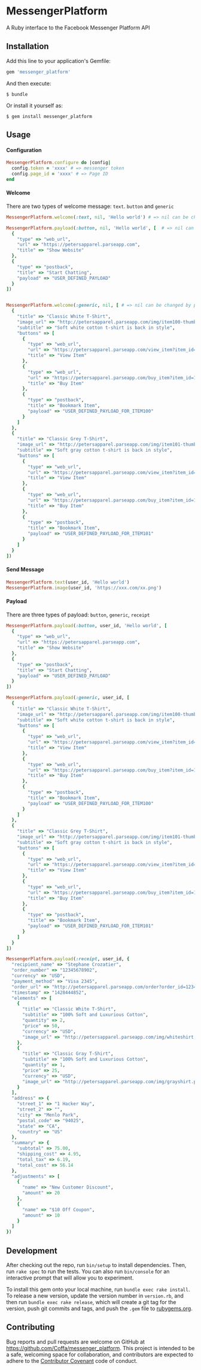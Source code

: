 # MessengerPlatform

A Ruby interface to the Facebook Messenger Platform API

## Installation

Add this line to your application's Gemfile:

```ruby
gem 'messenger_platform'
```

And then execute:

    $ bundle

Or install it yourself as:

    $ gem install messenger_platform

## Usage

#### Configuration

```ruby
MessengerPlatform.configure do |config|
  config.token = 'xxxx' # => messenger token
  config.page_id = 'xxxx' # => Page ID
end
```

#### Welcome
There are two types of welcome message: `text`. `button` and `generic`

```ruby
MessengerPlatform.welcome(:text, nil, 'Hello world') # => nil can be changed by page id

MessengerPlatform.payload(:button, nil, 'Hello world', [  # => nil can be changed by page id
  {
    "type" => "web_url",
    "url" => "https://petersapparel.parseapp.com",
    "title" => "Show Website"
  },
  {
    "type" => "postback",
    "title" => "Start Chatting",
    "payload" => "USER_DEFINED_PAYLOAD"
  }
])


MessengerPlatform.welcome(:generic, nil, [ # => nil can be changed by page id
  {
    "title" => "Classic White T-Shirt",
    "image_url" => "http://petersapparel.parseapp.com/img/item100-thumb.png",
    "subtitle" => "Soft white cotton t-shirt is back in style",
    "buttons" => [
      {
        "type" => "web_url",
        "url" => "https://petersapparel.parseapp.com/view_item?item_id=100",
        "title" => "View Item"
      },
      {
        "type" => "web_url",
        "url" => "https://petersapparel.parseapp.com/buy_item?item_id=100",
        "title" => "Buy Item"
      },
      {
        "type" => "postback",
        "title" => "Bookmark Item",
        "payload" => "USER_DEFINED_PAYLOAD_FOR_ITEM100"
      }
    ]
  },
  {
    "title" => "Classic Grey T-Shirt",
    "image_url" => "http://petersapparel.parseapp.com/img/item101-thumb.png",
    "subtitle" => "Soft gray cotton t-shirt is back in style",
    "buttons" => [
      {
        "type" => "web_url",
        "url" => "https://petersapparel.parseapp.com/view_item?item_id=101",
        "title" => "View Item"
      },
      {
        "type" => "web_url",
        "url" => "https://petersapparel.parseapp.com/buy_item?item_id=101",
        "title" => "Buy Item"
      },
      {
        "type" => "postback",
        "title" => "Bookmark Item",
        "payload" => "USER_DEFINED_PAYLOAD_FOR_ITEM101"
      }
    ]
  }
])
```

#### Send Message

```ruby
MessengerPlatform.text(user_id, 'Hello world')
MessengerPlatform.image(user_id, 'https://xxx.com/xx.png')
```

#### Payload

There are three types of payload: `button`, `generic`, `receipt`

```ruby
MessengerPlatform.payload(:button, user_id, 'Hello world', [
  {
    "type" => "web_url",
    "url" => "https://petersapparel.parseapp.com",
    "title" => "Show Website"
  },
  {
    "type" => "postback",
    "title" => "Start Chatting",
    "payload" => "USER_DEFINED_PAYLOAD"
  }
])

MessengerPlatform.payload(:generic, user_id, [
  {
    "title" => "Classic White T-Shirt",
    "image_url" => "http://petersapparel.parseapp.com/img/item100-thumb.png",
    "subtitle" => "Soft white cotton t-shirt is back in style",
    "buttons" => [
      {
        "type" => "web_url",
        "url" => "https://petersapparel.parseapp.com/view_item?item_id=100",
        "title" => "View Item"
      },
      {
        "type" => "web_url",
        "url" => "https://petersapparel.parseapp.com/buy_item?item_id=100",
        "title" => "Buy Item"
      },
      {
        "type" => "postback",
        "title" => "Bookmark Item",
        "payload" => "USER_DEFINED_PAYLOAD_FOR_ITEM100"
      }
    ]
  },
  {
    "title" => "Classic Grey T-Shirt",
    "image_url" => "http://petersapparel.parseapp.com/img/item101-thumb.png",
    "subtitle" => "Soft gray cotton t-shirt is back in style",
    "buttons" => [
      {
        "type" => "web_url",
        "url" => "https://petersapparel.parseapp.com/view_item?item_id=101",
        "title" => "View Item"
      },
      {
        "type" => "web_url",
        "url" => "https://petersapparel.parseapp.com/buy_item?item_id=101",
        "title" => "Buy Item"
      },
      {
        "type" => "postback",
        "title" => "Bookmark Item",
        "payload" => "USER_DEFINED_PAYLOAD_FOR_ITEM101"
      }
    ]
  }
])

MessengerPlatform.payload(:receipt, user_id, {
  "recipient_name" => "Stephane Crozatier",
  "order_number" => "12345678902",
  "currency" => "USD",
  "payment_method" => "Visa 2345",
  "order_url" => "http://petersapparel.parseapp.com/order?order_id=123456",
  "timestamp" => "1428444852",
  "elements" => [
    {
      "title" => "Classic White T-Shirt",
      "subtitle" => "100% Soft and Luxurious Cotton",
      "quantity" => 2,
      "price" => 50,
      "currency" => "USD",
      "image_url" => "http://petersapparel.parseapp.com/img/whiteshirt.png"
    },
    {
      "title" => "Classic Gray T-Shirt",
      "subtitle" => "100% Soft and Luxurious Cotton",
      "quantity" => 1,
      "price" => 25,
      "currency" => "USD",
      "image_url" => "http://petersapparel.parseapp.com/img/grayshirt.png"
    }
  ],
  "address" => {
    "street_1" => "1 Hacker Way",
    "street_2" => "",
    "city" => "Menlo Park",
    "postal_code" => "94025",
    "state" => "CA",
    "country" => "US"
  },
  "summary" => {
    "subtotal" => 75.00,
    "shipping_cost" => 4.95,
    "total_tax" => 6.19,
    "total_cost" => 56.14
  },
  "adjustments" => [
    {
      "name" => "New Customer Discount",
      "amount" => 20
    },
    {
      "name" => "$10 Off Coupon",
      "amount" => 10
    }
  ]
})
```

## Development

After checking out the repo, run `bin/setup` to install dependencies. Then, run `rake spec` to run the tests. You can also run `bin/console` for an interactive prompt that will allow you to experiment.

To install this gem onto your local machine, run `bundle exec rake install`. To release a new version, update the version number in `version.rb`, and then run `bundle exec rake release`, which will create a git tag for the version, push git commits and tags, and push the `.gem` file to [rubygems.org](https://rubygems.org).

## Contributing

Bug reports and pull requests are welcome on GitHub at https://github.com/Coffa/messenger_platform. This project is intended to be a safe, welcoming space for collaboration, and contributors are expected to adhere to the [Contributor Covenant](http://contributor-covenant.org) code of conduct.
